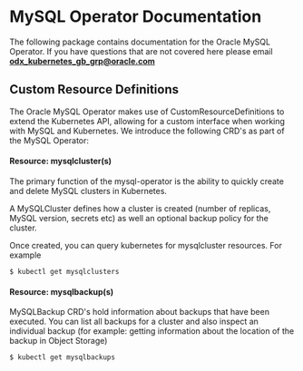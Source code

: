 # MySQL Operator Documentation

The following package contains documentation for the Oracle MySQL Operator.
If you have questions that are not covered here please email **odx_kubernetes_gb_grp@oracle.com**

## Custom Resource Definitions

The Oracle MySQL Operator makes use of CustomResourceDefinitions to extend the Kubernetes API, allowing for a custom interface when working with
MySQL and Kubernetes. We introduce the following CRD's as part of the MySQL Operator:

#### Resource: mysqlcluster(s)

The primary function of the mysql-operator is the ability to quickly create and delete MySQL clusters in Kubernetes.

A MySQLCluster defines how a cluster is created (number of replicas, MySQL version, secrets etc)
as well an optional backup policy for the cluster.

Once created, you can query kubernetes for mysqlcluster resources. For example

```
$ kubectl get mysqlclusters
```

#### Resource: mysqlbackup(s)

MySQLBackup CRD's hold information about backups that have been executed. You can list all backups for a cluster
and also inspect an individual backup (for example: getting information about the location of the backup in Object Storage)

```
$ kubectl get mysqlbackups
```

